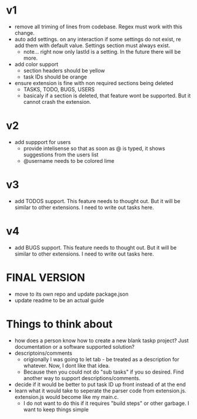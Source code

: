 # v1
- remove all triming of lines from codebase. Regex must work with this change.
- auto add settings. on any interaction if some settings do not exist, re add them with default value. Settings section must always exist.
    - note... right now only lastId is a setting. In the future there will be more.
- add color support
    - section headers should be yellow
    - task IDs should be orange
- ensure extension is fine with non required sections being deleted
    - TASKS, TODO, BUGS, USERS
    - basicaly if a section is deleted, that feature wont be supported. But it cannot crash the extension.

# v2
- add suppport for users
    - provide intelisense so that as soon as @ is typed, it shows suggestions from the users list
    - @username needs to be colored lime

# v3
- add TODOS support. This feature needs to thought out. But it will be similar to other extensions. I need to write out tasks here.

# v4
- add BUGS support. This feature needs to thought out. But it will be similar to other extensions. I need to write out tasks here.

# FINAL VERSION
- move to its own repo and update package.json
- update readme to be an actual guide

# Things to think about
- how does a person know how to create a new blank taskp project? Just documentation or a software supported solution?
- descriptoins/comments
    - origionally I was going to let tab - be treated as a description for whatever. Now, I dont like that idea.
    - Because then you could not do "sub tasks" if you so desired. Find another way to support descriptions/comments.
- decide if it would be better to put task ID up front instead of at the end
- learn what it would take to seperate the parser code from extension.js. extension.js would become like my main.c.
    - I do not want to do this if it requires "build steps" or other garbage. I want to keep things simple